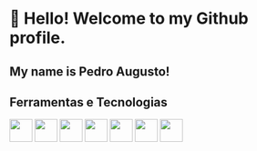 # 👋 Hello! Welcome to my Github profile.
## My name is Pedro Augusto!




## Ferramentas e Tecnologias
<img src="https://cdn.jsdelivr.net/gh/devicons/devicon@latest/icons/html5/html5-original.svg" loading="lazing" width="40" height="40"/> <img src="https://cdn.jsdelivr.net/gh/devicons/devicon@latest/icons/css3/css3-original.svg" loading="lazing" width="40" height="40" /> 
<img src="https://cdn.jsdelivr.net/gh/devicons/devicon@latest/icons/javascript/javascript-original.svg"  loading="lazing" width="40" height="40" /> <img src="https://cdn.jsdelivr.net/gh/devicons/devicon@latest/icons/react/react-original.svg" loading="lazing" width="40" height="40" /> <img src="https://cdn.jsdelivr.net/gh/devicons/devicon@latest/icons/nextjs/nextjs-original.svg" loading="lazing" width="40" height="40" /> <img src="https://cdn.jsdelivr.net/gh/devicons/devicon@latest/icons/nodejs/nodejs-original-wordmark.svg" loading="lazing" width="40" height="40" /> <img src="https://cdn.jsdelivr.net/gh/devicons/devicon@latest/icons/go/go-original.svg"  loading="lazing" width="40" height="40"/>
          


           
          
          



